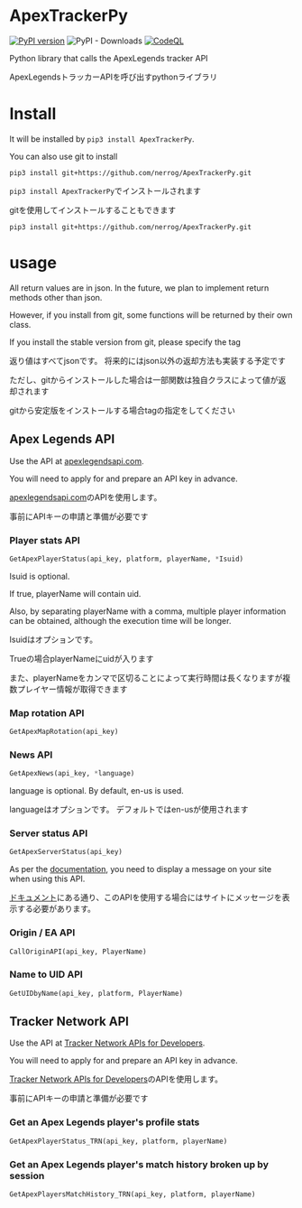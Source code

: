# ApexTrackerPy

[![PyPI version](https://badge.fury.io/py/ApexTrackerPy.svg)](https://badge.fury.io/py/ApexTrackerPy)
![PyPI - Downloads](https://img.shields.io/pypi/dw/ApexTrackerPy)
[![CodeQL](https://github.com/nerrog/ApexTrackerPy/actions/workflows/codeql-analysis.yml/badge.svg)](https://github.com/nerrog/ApexTrackerPy/actions/workflows/codeql-analysis.yml)

Python library that calls the ApexLegends tracker API

ApexLegendsトラッカーAPIを呼び出すpythonライブラリ

# Install
It will be installed by `pip3 install ApexTrackerPy`.

You can also use git to install

`pip3 install git+https://github.com/nerrog/ApexTrackerPy.git`


`pip3 install ApexTrackerPy`でインストールされます

gitを使用してインストールすることもできます

`pip3 install git+https://github.com/nerrog/ApexTrackerPy.git`

# usage

All return values are in json.
In the future, we plan to implement return methods other than json.

However, if you install from git, some functions will be returned by their own class.

If you install the stable version from git, please specify the tag

返り値はすべてjsonです。
将来的にはjson以外の返却方法も実装する予定です

ただし、gitからインストールした場合は一部関数は独自クラスによって値が返却されます

gitから安定版をインストールする場合tagの指定をしてください

## Apex Legends API
Use the API at [apexlegendsapi.com](https://apexlegendsapi.com/).

You will need to apply for and prepare an API key in advance.

[apexlegendsapi.com](https://apexlegendsapi.com/)のAPIを使用します。

事前にAPIキーの申請と準備が必要です

### Player stats API
```py
GetApexPlayerStatus(api_key, platform, playerName, *Isuid)
```
Isuid is optional.

If true, playerName will contain uid.

Also, by separating playerName with a comma, multiple player information can be obtained, although the execution time will be longer.

Isuidはオプションです。

Trueの場合playerNameにuidが入ります

また、playerNameをカンマで区切ることによって実行時間は長くなりますが複数プレイヤー情報が取得できます

### Map rotation API
```py
GetApexMapRotation(api_key)
```

### News API
```py
GetApexNews(api_key, *language)
```
language is optional.
By default, en-us is used.

languageはオプションです。
デフォルトではen-usが使用されます

### Server status API
```py
GetApexServerStatus(api_key)
```
As per the [documentation](https://apexlegendsapi.com/documentation.php#buttons-section), you need to display a message on your site when using this API.

[ドキュメント](https://apexlegendsapi.com/documentation.php#buttons-section)にある通り、このAPIを使用する場合にはサイトにメッセージを表示する必要があります。

### Origin / EA API
```py
CallOriginAPI(api_key, PlayerName)
```

### Name to UID API
```py
GetUIDbyName(api_key, platform, PlayerName)
```

## Tracker Network API
Use the API at [Tracker Network APIs for Developers](https://tracker.gg/developers/docs/titles/apex).

You will need to apply for and prepare an API key in advance.

[Tracker Network APIs for Developers](https://tracker.gg/developers/docs/titles/apex)のAPIを使用します。

事前にAPIキーの申請と準備が必要です

### Get an Apex Legends player's profile stats
```py
GetApexPlayerStatus_TRN(api_key, platform, playerName)
```

### Get an Apex Legends player's match history broken up by session
```py
GetApexPlayersMatchHistory_TRN(api_key, platform, playerName)
```